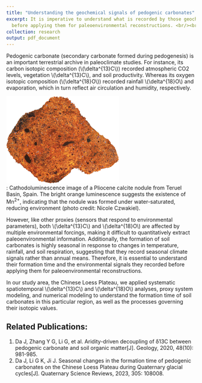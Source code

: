 ```yaml
---
title: "Understanding the geochemical signals of pedogenic carbonates"
excerpt: It is imperative to understand what is recorded by those geochemical signals
  before applying them for paleoenvironmental reconstructions. <br/><br/><img src='/images/CL_image.png'>
collection: research
output: pdf_document
---
```

     
Pedogenic carbonate (secondary carbonate formed during pedogenesis) is an important terrestrial archive in paleoclimate studies. 
For instance, its carbon isotopic composition (\\(\delta^{13}C\\)) recorded atmospheric CO2 levels, vegetation \\(\delta^{13}C\\), and soil productivity.
Whereas its oxygen isotopic composition (\\(\delta^{18}O\\)) recorded rainfall \\(\delta^{18}O\\) and evaporation, which in turn reflect air circulation and humidity, respectively.  

![CL image of a calcite nodule from Teruel Basin, Spain](/images/CL_image.png)    
: Cathodoluminescence image of a Pliocene calcite nodule from Teruel Basin, Spain. The bright orange luminescence suggests the existence of Mn<sup>2+</sup>, indicating that the nodule was formed under water-saturated, reducing environment (photo credit: Nicole Czwakiel).   

However, like other proxies (sensors that respond to environmental parameters), both \\(\delta^{13}C\\) and \\(\delta^{18}O\\) are affected by multiple environmental forcings, making it difficult to quantitatively extract paleoenvironmental information. 
Additionally, the formation of soil carbonates is highly seasonal in response to changes in temperature, rainfall, and soil respiration, suggesting that they record seasonal climate signals rather than annual means. 
Therefore, it is essential to understand their formation time and the environmental signals they recorded before applying them for paleoenvironmental reconstructions.    

In our study area, the Chinese Loess Plateau, we applied systematic spatiotemporal \\(\delta^{13}C\\) and \\(\delta^{18}O\\) analyses, proxy system modeling, and numerical modeling to understand the formation time of soil carbonates in this particular region, as well as the processes governing their isotopic values. 

## Related Publications:

   1. Da J, Zhang Y G, Li G, et al. Aridity-driven decoupling of δ13C between pedogenic carbonate and soil organic matter[J]. Geology, 2020, 48(10): 981-985.  
   2. Da J, Li G K, Ji J. Seasonal changes in the formation time of pedogenic carbonates on the Chinese Loess Plateau during Quaternary glacial cycles[J]. Quaternary Science Reviews, 2023, 305: 108008.  


